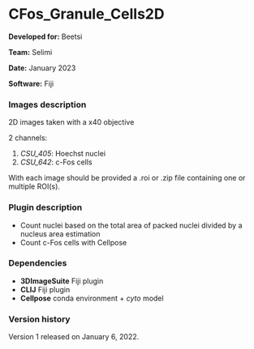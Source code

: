 # CFos_Granule_Cells2D

**Developed for:** Beetsi

**Team:** Selimi

**Date:** January 2023

**Software:** Fiji

### Images description

2D images taken with a x40 objective

2 channels:
  1. *CSU_405*: Hoechst nuclei
  2. *CSU_642*: c-Fos cells 

With each image should be provided a .roi or .zip file containing one or multiple ROI(s).

### Plugin description

* Count nuclei based on the total area of packed nuclei divided by a nucleus area estimation
* Count c-Fos cells with Cellpose

### Dependencies

* **3DImageSuite** Fiji plugin
* **CLIJ** Fiji plugin
* **Cellpose** conda environment + *cyto* model

### Version history

Version 1 released on January 6, 2022.
